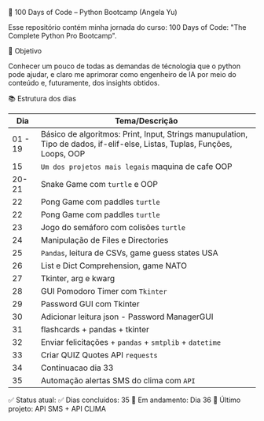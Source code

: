 🐍 100 Days of Code – Python Bootcamp (Angela Yu)

Esse repositório contém minha jornada do curso: 100 Days of Code: "The Complete Python Pro Bootcamp".

🚀 Objetivo

Conhecer um pouco de todas as demandas de técnologia que o python pode ajudar, e claro me aprimorar como engenheiro de IA por meio do conteúdo e, futuramente, dos insights obtidos.

📚 Estrutura dos dias

| Dia | Tema/Descrição |
|-----|----------------|
| 01 - 19  | Básico de algoritmos: Print, Input, Strings manupulation, Tipo de dados, if-elif-else, Listas, Tuplas, Funções, Loops, OOP|
| 15  | `Um dos projetos mais legais` maquina de cafe OOP|
| 20-21  | Snake Game com `turtle` e OOP|
| 22  | Pong Game com paddles `turtle`|
| 22  | Pong Game com paddles `turtle`|
| 23  | Jogo do semáforo com colisões `turtle`|
| 24  | Manipulação de Files e Directories|
| 25  | `Pandas`, leitura de CSVs, game guess states USA|
| 26  | List e Dict Comprehension, game NATO|
| 27  | Tkinter, arg e kwarg|
| 28  | GUI Pomodoro Timer com `Tkinter`|
| 29  | Password GUI com Tkinter|
| 30  | Adicionar leitura json - Password ManagerGUI|
| 31  | flashcards + pandas + tkinter|
| 32  | Enviar felicitações + `pandas` + `smtplib` + `datetime`|
| 33  | Criar QUIZ Quotes API `requests`
| 34  | Continuacao dia 33
| 35  | Automação alertas SMS do clima com `API`


✅ Status atual:
✅ Dias concluídos: 35
🔄 Em andamento: Dia 36
📌 Último projeto: API SMS + API CLIMA

